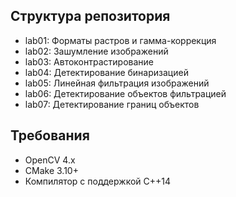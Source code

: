 
## Структура репозитория

- lab01: Форматы растров и гамма-коррекция
- lab02: Зашумление изображений
- lab03: Автоконтрастирование
- lab04: Детектирование бинаризацией
- lab05: Линейная фильтрация изображений
- lab06: Детектирование объектов фильтрацией
- lab07: Детектирование границ объектов

## Требования

- OpenCV 4.x
- CMake 3.10+
- Компилятор с поддержкой C++14
